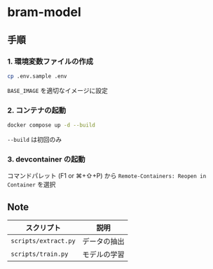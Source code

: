 # bram-model

## 手順

### 1. 環境変数ファイルの作成

```bash
cp .env.sample .env
```

`BASE_IMAGE` を適切なイメージに設定

### 2. コンテナの起動

```bash
docker compose up -d --build
```

`--build` は初回のみ

### 3. devcontainer の起動

コマンドパレット (F1 or ⌘+⇧+P) から `Remote-Containers: Reopen in Container` を選択


## Note

| スクリプト           | 説明         |
| -------------------- | ------------ |
| `scripts/extract.py` | データの抽出 |
| `scripts/train.py`   | モデルの学習 |
